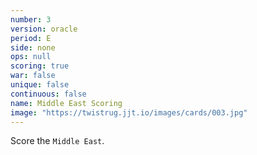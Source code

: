 ```yaml
---
number: 3
version: oracle
period: E
side: none
ops: null
scoring: true
war: false
unique: false
continuous: false
name: Middle East Scoring
image: "https://twistrug.jjt.io/images/cards/003.jpg"
---
```

Score the `Middle East`.
